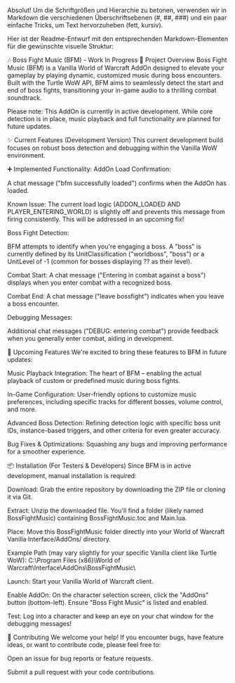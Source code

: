 Absolut! Um die Schriftgrößen und Hierarchie zu betonen, verwenden wir in Markdown die verschiedenen Überschriftsebenen (#, ##, ###) und ein paar einfache Tricks, um Text hervorzuheben (fett, kursiv).

Hier ist der Readme-Entwurf mit den entsprechenden Markdown-Elementen für die gewünschte visuelle Struktur:

🎶 Boss Fight Music (BFM) - Work In Progress
📜 Project Overview
Boss Fight Music (BFM) is a Vanilla World of Warcraft AddOn designed to elevate your gameplay by playing dynamic, customized music during boss encounters. Built with the Turtle WoW API, BFM aims to seamlessly detect the start and end of boss fights, transitioning your in-game audio to a thrilling combat soundtrack.

Please note: This AddOn is currently in active development. While core detection is in place, music playback and full functionality are planned for future updates.

✨ Current Features (Development Version)
This current development build focuses on robust boss detection and debugging within the Vanilla WoW environment.

➕ Implemented Functionality:
AddOn Load Confirmation:

A chat message ("bfm successfully loaded") confirms when the AddOn has loaded.

Known Issue: The current load logic (ADDON_LOADED AND PLAYER_ENTERING_WORLD) is slightly off and prevents this message from firing consistently. This will be addressed in an upcoming fix!

Boss Fight Detection:

BFM attempts to identify when you're engaging a boss. A "boss" is currently defined by its UnitClassification ("worldboss", "boss") or a UnitLevel of -1 (common for bosses displaying ?? as their level).

Combat Start: A chat message ("Entering in combat against a boss") displays when you enter combat with a recognized boss.

Combat End: A chat message ("leave bossfight") indicates when you leave a boss encounter.

Debugging Messages:

Additional chat messages ("DEBUG: entering combat") provide feedback when you generally enter combat, aiding in development.

🚀 Upcoming Features
We're excited to bring these features to BFM in future updates:

Music Playback Integration: The heart of BFM – enabling the actual playback of custom or predefined music during boss fights.

In-Game Configuration: User-friendly options to customize music preferences, including specific tracks for different bosses, volume control, and more.

Advanced Boss Detection: Refining detection logic with specific boss unit IDs, instance-based triggers, and other criteria for even greater accuracy.

Bug Fixes & Optimizations: Squashing any bugs and improving performance for a smoother experience.

📦 Installation (For Testers & Developers)
Since BFM is in active development, manual installation is required:

Download: Grab the entire repository by downloading the ZIP file or cloning it via Git.

Extract: Unzip the downloaded file. You'll find a folder (likely named BossFightMusic) containing BossFightMusic.toc and Main.lua.

Place: Move this BossFightMusic folder directly into your World of Warcraft Vanilla Interface/AddOns/ directory.

Example Path (may vary slightly for your specific Vanilla client like Turtle WoW):
C:\Program Files (x86)\World of Warcraft\Interface\AddOns\BossFightMusic\

Launch: Start your Vanilla World of Warcraft client.

Enable AddOn: On the character selection screen, click the "AddOns" button (bottom-left). Ensure "Boss Fight Music" is listed and enabled.

Test: Log into a character and keep an eye on your chat window for the debugging messages!

🤝 Contributing
We welcome your help! If you encounter bugs, have feature ideas, or want to contribute code, please feel free to:

Open an issue for bug reports or feature requests.

Submit a pull request with your code contributions.
